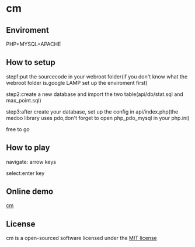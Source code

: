 # cm
<h2>Enviroment</h2>
<p>PHP+MYSQL+APACHE</p>
<h2>How to setup</h2>
<p>step1:put the sourcecode in your webroot folder(if you don't know what the webroot folder is.google LAMP set up the enviroment first)</p>
<p>step2:create a new database and import the two table(api/db/stat.sql and max_point.sql)</p>
<p>step3:after create your database, set up the config in api/index.php(the medoo library uses pdo,don't forget to open php_pdo_mysql in your php.ini)</p>
<p>free to go </p>
<h2>How to play</h2>
<p>navigate: arrow keys</p>
<p>select:enter key</p>
<h2>Online demo</h2>
<p><a href="https://dry-citadel-7935.herokuapp.com/" target="_blank">cm</a></p>
<h2>License</h2>
<p>cm is a open-sourced software licensed under the <a href="http://opensource.org/licenses/MIT">MIT license</a></p>
